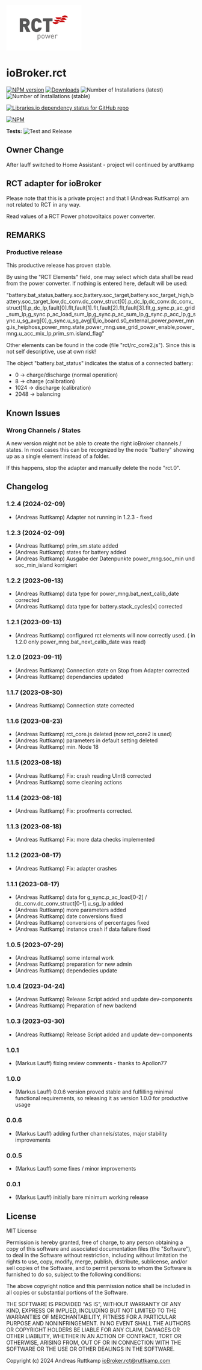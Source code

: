 [![Logo](admin/rct.png)](https://www.rct-power.com/de)

# ioBroker.rct

[![NPM version](https://img.shields.io/npm/v/iobroker.rct.svg)](https://www.npmjs.com/package/iobroker.rct)
[![Downloads](https://img.shields.io/npm/dm/iobroker.rct.svg)](https://www.npmjs.com/package/iobroker.rct)
![Number of Installations (latest)](https://iobroker.live/badges/rct-installed.svg)
![Number of Installations (stable)](https://iobroker.live/badges/rct-stable.svg)

[![Libraries.io dependency status for GitHub repo](https://img.shields.io/librariesio/github/aruttkamp/ioBroker.rct)](https://img.shields.io/librariesio/github/aruttkamp/ioBroker.rct)

[![NPM](https://nodei.co/npm/iobroker.rct.png?downloads=true)](https://nodei.co/npm/iobroker.rct/)

**Tests:** ![Test and Release](https://github.com/aruttkamp/ioBroker.rct/workflows/Test%20and%20Release/badge.svg)

## Owner Change

After lauff switched to Home Assistant - project will continued by aruttkamp


## RCT adapter for ioBroker

Please note that this is a private project and that I (Andreas Ruttkamp) am not related to RCT in any way.

Read values of a RCT Power photovoltaics power converter.

## REMARKS

### Productive release

This productive release has proven stable.

By using the "RCT Elements" field, one may select which data shall be read from the power converter.
If nothing is entered here, default will be used:

"battery.bat_status,battery.soc,battery.soc_target,battery.soc_target_high,battery.soc_target_low,dc_conv.dc_conv_struct[0].p_dc_lp,dc_conv.dc_conv_struct[1].p_dc_lp,fault[0].flt,fault[1].flt,fault[2].flt,fault[3].flt,g_sync.p_ac_grid_sum_lp,g_sync.p_ac_load_sum_lp,g_sync.p_ac_sum_lp,g_sync.p_acc_lp,g_sync.u_sg_avg[0],g_sync.u_sg_avg[1],io_board.s0_external_power,power_mng.is_heiphoss,power_mng.state,power_mng.use_grid_power_enable,power_mng.u_acc_mix_lp,prim_sm.island_flag"

Other elements can be found in the code (file "rct/rc_core2.js"). Since this is not self descriptive, use at own risk!

The object "battery.bat_status" indicates the status of a connected battery:
* 0 -> charge/discharge (normal operation)
* 8 -> charge (calibration)
* 1024 -> discharge (calibration)
* 2048 -> balancing

## Known Issues

### Wrong Channels / States

A new version might not be able to create the right ioBroker channels / states. In most cases this can be recognized by the node "battery" showing up as a single element instead of a folder.

If this happens, stop the adapter and manually delete the node "rct.0".

## Changelog

<!--
  Placeholder for the next version (at the beginning of the line):
  ### **WORK IN PROGRESS**
-->
### 1.2.4 (2024-02-09)
* (Andreas Ruttkamp) Adapter not running in 1.2.3 - fixed

### 1.2.3 (2024-02-09)
* (Andreas Ruttkamp) prim_sm.state added
* (Andreas Ruttkamp) states for battery added
* (Andreas Ruttkamp) Ausgabe der Datenpunkte power_mng.soc_min und soc_min_island korrigiert

### 1.2.2 (2023-09-13)
* (Andreas Ruttkamp) data type for power_mng.bat_next_calib_date corrected
* (Andreas Ruttkamp) data type for battery.stack_cycles[x] corrected

### 1.2.1 (2023-09-13)
* (Andreas Ruttkamp) configured rct elements will now correctly used. ( in 1.2.0 only power_mng.bat_next_calib_date was read)

### 1.2.0 (2023-09-11)
* (Andreas Ruttkamp) Connection state on Stop from Adapter corrected
* (Andreas Ruttkamp) dependancies updated

### 1.1.7 (2023-08-30)
* (Andreas Ruttkamp) Connection state corrected

### 1.1.6 (2023-08-23)
* (Andreas Ruttkamp) rct_core.js deleted (now rct_core2 is used)
* (Andreas Ruttkamp) parameters in default setting deleted 
* (Andreas Ruttkamp) min. Node 18

### 1.1.5 (2023-08-18)
* (Andreas Ruttkamp) Fix: crash reading UInt8 corrected
* (Andreas Ruttkamp) some cleaning actions

### 1.1.4 (2023-08-18)
* (Andreas Ruttkamp) Fix: proofments corrected.

### 1.1.3 (2023-08-18)
* (Andreas Ruttkamp) Fix: more data checks implemented

### 1.1.2 (2023-08-17)
* (Andreas Ruttkamp) Fix: adapter crashes

### 1.1.1 (2023-08-17)
* (Andreas Ruttkamp) data for g_sync.p_ac_load[0-2] / dc_conv.dc_conv_struct[0-1].u_sg_lp added
* (Andreas Ruttkamp) more parameters added 
* (Andreas Ruttkamp) date conversions fixed
* (Andreas Ruttkamp) conversions of percentages fixed
* (Andreas Ruttkamp) instance crash if data failure fixed

### 1.0.5 (2023-07-29)
* (Andreas Ruttkamp) some internal work
* (Andreas Ruttkamp) preparation for new admin
* (Andreas Ruttkamp) dependecies update

### 1.0.4 (2023-04-24)
* (Andreas Ruttkamp) Release Script added and update dev-components
* (Andreas Ruttkamp) Preparation of new backend

### 1.0.3 (2023-03-30)
* (Andreas Ruttkamp) Release Script added and update dev-components

### 1.0.1
* (Markus Lauff) fixing review comments - thanks to Apollon77

### 1.0.0
* (Markus Lauff) 0.0.6 version proved stable and fulfilling minimal functional requirements, so releasing it as version 1.0.0 for productive usage

### 0.0.6
* (Markus Lauff) adding further channels/states, major stability improvements

### 0.0.5
* (Markus Lauff) some fixes / minor improvements

### 0.0.1
* (Markus Lauff) initially bare minimum working release

## License
MIT License

Permission is hereby granted, free of charge, to any person obtaining a copy
of this software and associated documentation files (the "Software"), to deal
in the Software without restriction, including without limitation the rights
to use, copy, modify, merge, publish, distribute, sublicense, and/or sell
copies of the Software, and to permit persons to whom the Software is
furnished to do so, subject to the following conditions:

The above copyright notice and this permission notice shall be included in all
copies or substantial portions of the Software.

THE SOFTWARE IS PROVIDED "AS IS", WITHOUT WARRANTY OF ANY KIND, EXPRESS OR
IMPLIED, INCLUDING BUT NOT LIMITED TO THE WARRANTIES OF MERCHANTABILITY,
FITNESS FOR A PARTICULAR PURPOSE AND NONINFRINGEMENT. IN NO EVENT SHALL THE
AUTHORS OR COPYRIGHT HOLDERS BE LIABLE FOR ANY CLAIM, DAMAGES OR OTHER
LIABILITY, WHETHER IN AN ACTION OF CONTRACT, TORT OR OTHERWISE, ARISING FROM,
OUT OF OR IN CONNECTION WITH THE SOFTWARE OR THE USE OR OTHER DEALINGS IN THE
SOFTWARE.

Copyright (c) 2024 Andreas Ruttkamp <ioBroker.rct@ruttkamp.com>
